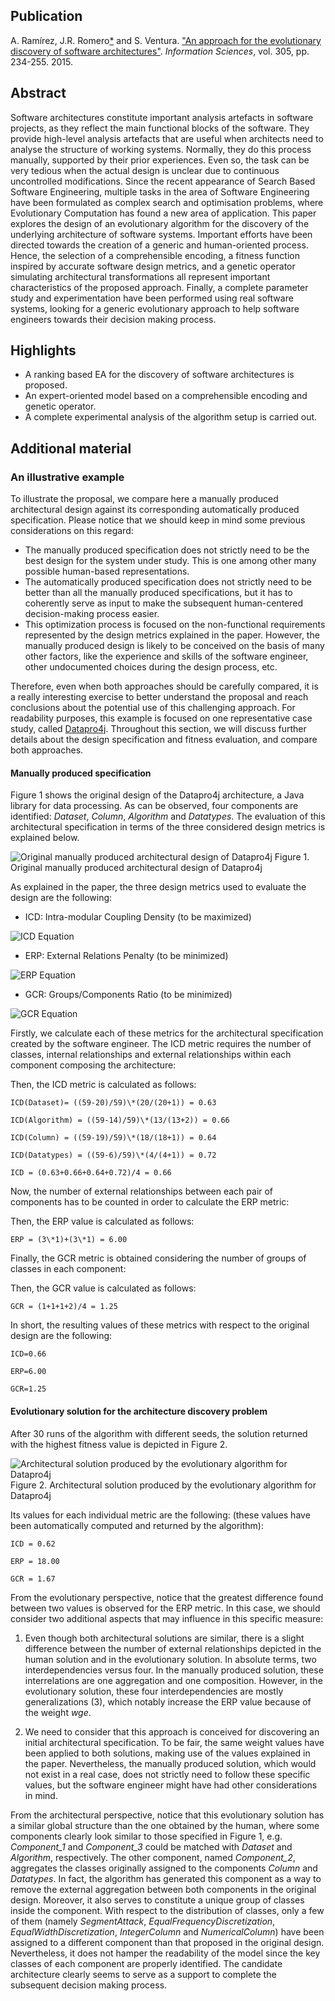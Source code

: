 Publication
-----------

A. Ramírez, J.R. Romero[\*](http://jrromero.net/) and S. Ventura. ["An approach for the evolutionary discovery of software architectures"](https://doi.org/10.1016/j.ins.2015.01.017). _Information Sciences_, vol. 305, pp. 234-255. 2015.

Abstract
--------

Software architectures constitute important analysis artefacts in software projects, as they reflect the main functional blocks of the software. They provide high-level analysis artefacts that are useful when architects need to analyse the structure of working systems. Normally, they do this process manually, supported by their prior experiences. Even so, the task can be very tedious when the actual design is unclear due to continuous uncontrolled modifications. Since the recent appearance of Search Based Software Engineering, multiple tasks in the area of Software Engineering have been formulated as complex search and optimisation problems, where Evolutionary Computation has found a new area of application. This paper explores the design of an evolutionary algorithm for the discovery of the underlying architecture of software systems. Important efforts have been directed towards the creation of a generic and human-oriented process. Hence, the selection of a comprehensible encoding, a fitness function inspired by accurate software design metrics, and a genetic operator simulating architectural transformations all represent important characteristics of the proposed approach. Finally, a complete parameter study and experimentation have been performed using real software systems, looking for a generic evolutionary approach to help software engineers towards their decision making process.

Highlights
----------

*   A ranking based EA for the discovery of software architectures is proposed.
*   An expert-oriented model based on a comprehensible encoding and genetic operator.
*   A complete experimental analysis of the algorithm setup is carried out.

Additional material
-------------------

### An illustrative example

To illustrate the proposal, we compare here a manually produced architectural design against its corresponding automatically produced specification. Please notice that we should keep in mind some previous considerations on this regard:

*   The manually produced specification does not strictly need to be the best design for the system under study. This is one among other many possible human-based representations.
*   The automatically produced specification does not strictly need to be better than all the manually produced specifications, but it has to coherently serve as input to make the subsequent human-centered decision-making process easier.
*   This optimization process is focused on the non-functional requirements represented by the design metrics explained in the paper. However, the manually produced design is likely to be conceived on the basis of many other factors, like the experience and skills of the software engineer, other undocumented choices during the design process, etc.

Therefore, even when both approaches should be carefully compared, it is a really interesting exercise to better understand the proposal and reach conclusions about the potential use of this challenging approach. For readability purposes, this example is focused on one representative case study, called [Datapro4j](http://www.jrromero.net/tools). Throughout this section, we will discuss further details about the design specification and fitness evaluation, and compare both approaches.

#### **Manually produced specification**

Figure 1 shows the original design of the Datapro4j architecture, a Java library for data processing. As can be observed, four components are identified: _Dataset_, _Column_, _Algorithm_ and _Datatypes_. The evaluation of this architectural specification in terms of the three considered design metrics is explained below. 

![Original manually produced architectural design of Datapro4j](fig/Sbse-rrv14-figure1-manual.jpg)
Figure 1. Original manually produced architectural design of Datapro4j

As explained in the paper, the three design metrics used to evaluate the design are the following:

*   ICD: Intra-modular Coupling Density (to be maximized)

![ICD Equation](fig/Sbse-rrv14-eq1-icd.jpg)

*   ERP: External Relations Penalty (to be minimized)

![ERP Equation](fig/Sbse-rrv14-eq2-erp.jpg)

*   GCR: Groups/Components Ratio (to be minimized)

![GCR Equation](fig/Sbse-rrv14-eq3-gcr.jpg)

Firstly, we calculate each of these metrics for the architectural specification created by the software engineer. The ICD metric requires the number of classes, internal relationships and external relationships within each component composing the architecture:


Then, the ICD metric is calculated as follows:

```
ICD(Dataset)= ((59-20)/59)\*(20/(20+1)) = 0.63

ICD(Algorithm) = ((59-14)/59)\*(13/(13+2)) = 0.66

ICD(Column) = ((59-19)/59)\*(18/(18+1)) = 0.64

ICD(Datatypes) = ((59-6)/59)\*(4/(4+1)) = 0.72

ICD = (0.63+0.66+0.64+0.72)/4 = 0.66
```

Now, the number of external relationships between each pair of components has to be counted in order to calculate the ERP metric:

Then, the ERP value is calculated as follows:

```
ERP = (3\*1)+(3\*1) = 6.00
```

Finally, the GCR metric is obtained considering the number of groups of classes in each component:

Then, the GCR value is calculated as follows:

```
GCR = (1+1+1+2)/4 = 1.25
```

In short, the resulting values of these metrics with respect to the original design are the following:

```
ICD=0.66

ERP=6.00

GCR=1.25
```

#### **Evolutionary solution for the architecture discovery problem**

After 30 runs of the algorithm with different seeds, the solution returned with the highest fitness value is depicted in Figure 2. 

![Architectural solution produced by the evolutionary algorithm for Datapro4j](fig/Sbse-rrv14-figure2-algorithm.jpg)
Figure 2. Architectural solution produced by the evolutionary algorithm for Datapro4j

Its values for each individual metric are the following: (these values have been automatically computed and returned by the algorithm):

```
ICD = 0.62

ERP = 18.00

GCR = 1.67
```

From the evolutionary perspective, notice that the greatest difference found between two values is observed for the ERP metric. In this case, we should consider two additional aspects that may influence in this specific measure:

1.  Even though both architectural solutions are similar, there is a slight difference between the number of external relationships depicted in the human solution and in the evolutionary solution. In absolute terms, two interdependencies versus four. In the manually produced solution, these interrelations are one aggregation and one composition. However, in the evolutionary solution, these four interdependencies are mostly generalizations (3), which notably increase the ERP value because of the weight _wge_.

2.  We need to consider that this approach is conceived for discovering an initial architectural specification. To be fair, the same weight values have been applied to both solutions, making use of the values explained in the paper. Nevertheless, the manually produced solution, which would not exist in a real case, does not strictly need to follow these specific values, but the software engineer might have had other considerations in mind.

From the architectural perspective, notice that this evolutionary solution has a similar global structure than the one obtained by the human, where some components clearly look similar to those specified in Figure 1, e.g. _Component\_1_ and _Component\_3_ could be matched with _Dataset_ and _Algorithm_, respectively. The other component, named _Component\_2_, aggregates the classes originally assigned to the components _Column_ and _Datatypes_. In fact, the algorithm has generated this component as a way to remove the external aggregation between both components in the original design. Moreover, it also serves to constitute a unique group of classes inside the component. With respect to the distribution of classes, only a few of them (namely _SegmentAttack_, _EqualFrequencyDiscretization_, _EqualWidthDiscretization_, _IntegerColumn_ and _NumericalColumn_) have been assigned to a different component than that proposed in the original design. Nevertheless, it does not hamper the readability of the model since the key classes of each component are properly identified. The candidate architecture clearly seems to serve as a support to complete the subsequent decision making process.
